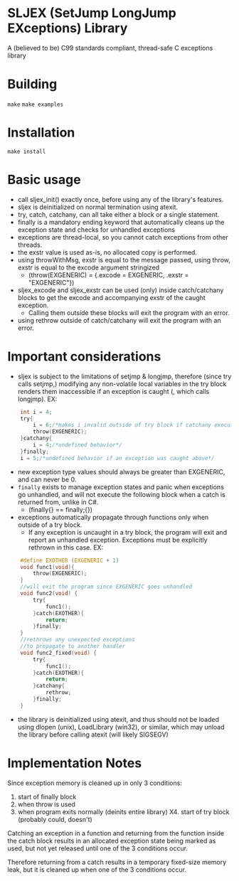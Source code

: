 # SLJEX (SetJump LongJump EXceptions) Library

A (believed to be) C99 standards compliant, thread-safe C exceptions library

# Building

`make`
`make examples`

# Installation

`make install`

# Basic usage

* call sljex_init() exactly once, before using any of the library's features.
* sljex is deinitialized on normal termination using atexit.
* try, catch, catchany, can all take either a block or a single statement.
* finally is a mandatory ending keyword that automatically cleans up the exception state and checks for unhandled exceptions
* exceptions are thread-local, so you cannot catch exceptions from other threads.
* the exstr value is used as-is, no allocated copy is performed.
* using throwWithMsg, exstr is equal to the message passed, using throw, exstr is equal to the excode argument stringized
  * (throw(EXGENERIC) = {.excode = EXGENERIC, .exstr = "EXGENERIC"})
* sljex_excode and sljex_exstr can be used (only) inside catch/catchany blocks to get the excode and accompanying exstr of the caught exception.
  * Calling them outside these blocks will exit the program with an error.
* using rethrow outside of catch/catchany will exit the program with an error.

# Important considerations

* sljex is subject to the limitations of setjmp & longjmp, therefore (since try calls setjmp,) modifying any non-volatile local variables in the try block renders them inaccessible if an exception is caught (, which calls longjmp).
EX:
```C
    int i = 4;
	try{
		i = 6;/*makes i invalid outside of try block if catchany executes*/
		throw(EXGENERIC);
	}catchany{
		i = 4;/*undefined behavior*/
	}finally;
	i = 5;/*undefined behavior if an exception was caught above*/
```

* new exception type values should always be greater than EXGENERIC, and can never be 0.
* `finally` exists to manage exception states and panic when exceptions go unhandled, and will not execute the following block when a catch is returned from, unlike in C#.
  * (finally{} == finally;{})
* exceptions automatically propagate through functions only when outside of a try block.
  * If any exception is uncaught in a try block, the program will exit and report an unhandled exception. Exceptions must be explicitly rethrown in this case.
EX:
```C
	#define EXOTHER (EXGENERIC + 1)
	void func1(void){
		throw(EXGENERIC);
	}
	//will exit the program since EXGENERIC goes unhandled
	void func2(void) {
		try{
			func1();
		}catch(EXOTHER){
			return;
		}finally;
	}
	//rethrows any unexpected exceptions
	//to propagate to another handler
	void func2_fixed(void) {
		try{
			func1();
		}catch(EXOTHER){
			return;
		}catchany{
			rethrow;
		}finally;
	}
```

* the library is deinitialized using atexit, and thus should not be loaded using dlopen (unix), LoadLibrary (win32), or similar, which may unload the library before calling atexit (will likely SIGSEGV)

# Implementation Notes

Since exception memory is cleaned up in only 3 conditions:

1. start of finally block
2. when throw is used
3. when program exits normally (deinits entire library)
X4. start of try block (probably could, doesn't)

Catching an exception in a function and returning from the function inside the catch block results in an allocated exception state being marked as used, but not yet released until one of the 3 conditions occur.

Therefore returning from a catch results in a temporary fixed-size memory leak, but it is cleaned up when one of the 3 conditions occur.
